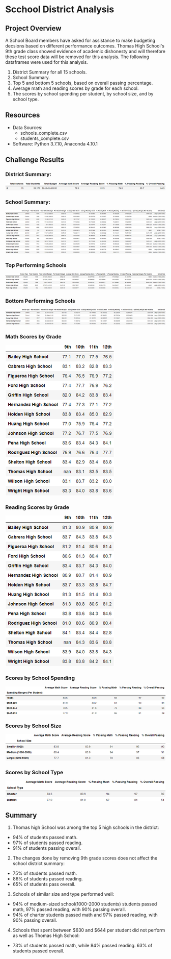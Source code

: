 # Scchool District Analysis

## Project Overview
A School Board members have asked for assistance to make budgeting decsions based on different performance outcomes. Thomas High School's 9th grade class showed evidence of academic dishonesty and will therefore these test score data will be removed for this analysis. The following dataframes were used for this analysis. 
1. District Summary for all 15 schools.
2. School Summary.
3. Top 5 and bottom 5 schools, based on overall passing percentage. 
4. Average math and reading scores by grade for each school.
5. The scores by school spending per student, by school size, and by school type.

## Resources 
- Data Sources: 
  - schools_complete.csv
  - students_complete.csv        
- Software: Python 3.7.10, Anaconda 4.10.1

## Challenge Results
### District Summary:
![District Summary](analysis/District_Summary.png)

### School Summary:
![School Summary](analysis/Schools_Summary.png)

### Top Performing Schools
![Top Schools](analysis/Top_5_schools.png)

### Bottom Performing Schools
![Bottom Schools](analysis/Bottom_Schools.png)

### Math Scores by Grade


![Math Scores by Grade](analysis/Math_Scores_bGrade.png)


### Reading Scores by Grade



![Reading Scores by Grade](analysis/Reading_Scores_bGrade.png)


### Scores by School Spending
![Scores by School Spending](analysis/Spending_Summary.png)

### Scores by School Size
![Scores by School Size](analysis/Size_Summary.png)

### Scores by School Type

![Scores by School Type](analysis/School_type_Summary.png)


## Summary
1. Thomas high School was among the top 5 high schools in the district: 
- 94% of students passed math.
- 97% of students passed reading.
- 91% of students passing overall.
2. The changes done by removing 9th grade scores does not affect the school district summary:
- 75% of students passed math.
- 86% of students passed reading. 
- 65% of students pass overall. 
3. Schools of similar size and type performed well:
- 94% of medium-sized school(1000-2000 students) students passed math, 97% passed reading, with 90% passing overall. 
- 94% of charter students passed math and 97% passed reading, with 90% passing overall.
4. Schools that spent between $630 and $644 per student did not perform as well as Thomas High School:
- 73% of students passed math, while 84% passed reading. 63% of students passed overall. 

